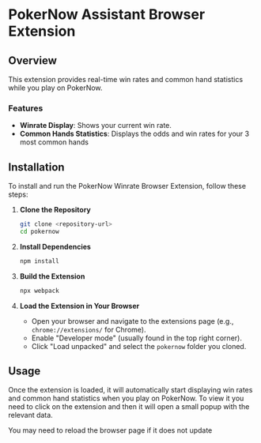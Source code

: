 # PokerNow Assistant Browser Extension

## Overview

This extension provides real-time win rates and common hand statistics while you play on PokerNow.

### Features

- **Winrate Display**: Shows your current win rate.
- **Common Hands Statistics**: Displays the odds and win rates for your 3 most common hands

## Installation

To install and run the PokerNow Winrate Browser Extension, follow these steps:

1. **Clone the Repository**

   ```bash
   git clone <repository-url>
   cd pokernow
   ```

2. **Install Dependencies**

   ```bash
   npm install
   ```

3. **Build the Extension**

   ```bash
   npx webpack
   ```

4. **Load the Extension in Your Browser**
   - Open your browser and navigate to the extensions page (e.g., `chrome://extensions/` for Chrome).
   - Enable "Developer mode" (usually found in the top right corner).
   - Click "Load unpacked" and select the `pokernow` folder you cloned.

## Usage

Once the extension is loaded, it will automatically start displaying win rates and common hand statistics when you play on PokerNow. To view it you need to click on the extension and then it will open a small popup with the relevant data.

You may need to reload the browser page if it does not update
